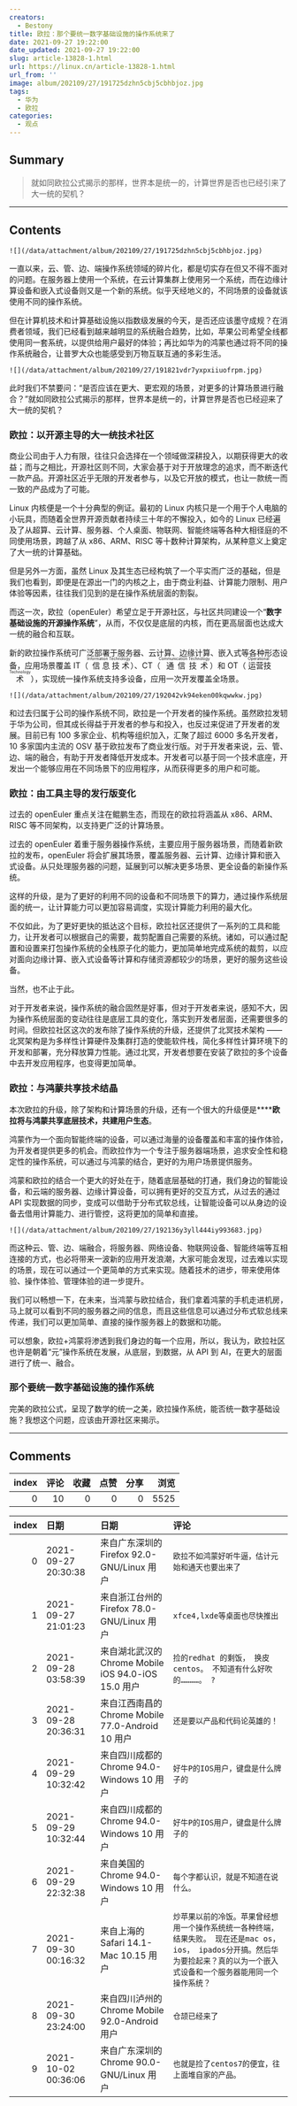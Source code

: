 ```yaml
---
creators:
  - Bestony
title: 欧拉：那个要统一数字基础设施的操作系统来了
date: 2021-09-27 19:22:00
date_updated: 2021-09-27 19:22:00
slug: article-13828-1.html
url: https://linux.cn/article-13828-1.html
url_from: ''
image: album/202109/27/191725dzhn5cbj5cbhbjoz.jpg
tags:
  - 华为
  - 欧拉
categories:
  - 观点
---
```


## Summary

> 就如同欧拉公式揭示的那样，世界本是统一的，计算世界是否也已经引来了大一统的契机？

***

<!-- more -->

## Contents

`![](/data/attachment/album/202109/27/191725dzhn5cbj5cbhbjoz.jpg)`

一直以来，云、管、边、端操作系统领域的碎片化，都是切实存在但又不得不面对的问题。在服务器上使用一个系统，在云计算集群上使用另一个系统，而在边缘计算设备和嵌入式设备则又是一个新的系统。似乎天经地义的，不同场景的设备就该使用不同的操作系统。

但在计算机技术和计算基础设施以指数级发展的今天，是否还应该墨守成规？在消费者领域，我们已经看到越来越明显的系统融合趋势，比如，苹果公司希望全线都使用同一套系统，以提供给用户最好的体验；再比如华为的鸿蒙也通过将不同的操作系统融合，让普罗大众也能感受到万物互联互通的多彩生活。

`![](/data/attachment/album/202109/27/191821vdr7yxpxiiuofrpm.jpg)`

此时我们不禁要问：“是否应该在更大、更宏观的场景，对更多的计算场景进行融合？”就如同欧拉公式揭示的那样，世界本是统一的，计算世界是否也已经迎来了大一统的契机？

### 欧拉：以开源主导的大一统技术社区

商业公司由于人力有限，往往只会选择在一个领域做深耕投入，以期获得更大的收益；而与之相比，开源社区则不同，大家会基于对于开放理念的追求，而不断迭代一款产品。开源社区近乎无限的开发者参与，以及它开放的模式，也让一款统一而一致的产品成为了可能。

Linux 内核便是一个十分典型的例证。最初的 Linux 内核只是一个用于个人电脑的小玩具，而随着全世界开源贡献者持续三十年的不懈投入，如今的 Linux 已经遍及了从超算、云计算、服务器、个人桌面、物联网、智能终端等各种大相径庭的不同使用场景，跨越了从 x86、ARM、RISC 等十数种计算架构，从某种意义上奠定了大一统的计算基础。

但是另外一方面，虽然 Linux 及其生态已经构筑了一个平实而广泛的基础，但是我们也看到，即便是在源出一门的内核之上，由于商业利益、计算能力限制、用户体验等因素，往往我们见到的是在操作系统层面的割裂。

而这一次，欧拉（openEuler）希望立足于开源社区，与社区共同建设一个“**数字基础设施的开源操作系统**”，从而，不仅仅是底层的内核，而在更高层面也达成大一统的融合和互联。

新的欧拉操作系统可广泛部署于服务器、云计算、边缘计算、嵌入式等各种形态设备，应用场景覆盖 IT（<ruby> 信息技术 <rp>  （ </rp> <rt>  Information Technology </rt> <rp>  ） </rp></ruby>）、CT（<ruby> 通信技术 <rp>  （ </rp> <rt>  Communication Technology </rt> <rp>  ） </rp></ruby>）和 OT（<ruby> 运营技术 <rp>  （ </rp> <rt>  Operational Technology </rt> <rp>  ） </rp></ruby>），实现统一操作系统支持多设备，应用一次开发覆盖全场景。

`![](/data/attachment/album/202109/27/192042vk94eken00kqwwkw.jpg)`

和过去归属于公司的操作系统不同，欧拉是一个开发者的操作系统。虽然欧拉发轫于华为公司，但其成长得益于开发者的参与和投入，也反过来促进了开发者的发展。目前已有 100 多家企业、机构等组织加入，汇聚了超过 6000 多名开发者，10 多家国内主流的 OSV 基于欧拉发布了商业发行版。对于开发者来说，云、管、边、端的融合，有助于开发者降低开发成本。开发者可以基于同一个技术底座，开发出一个能够应用在不同场景下的应用程序，从而获得更多的用户和可能。

### 欧拉：由工具主导的发行版变化

过去的 openEuler 重点关注在鲲鹏生态，而现在的欧拉将涵盖从 x86、ARM、RISC 等不同架构，以支持更广泛的计算场景。

过去的 openEuler 着重于服务器操作系统，主要应用于服务器场景，而随着新欧拉的发布，openEuler 将会扩展其场景，覆盖服务器、云计算、边缘计算和嵌入式设备。从只处理服务器的问题，延展到可以解决更多场景、更全设备的新操作系统。

这样的升级，是为了更好的利用不同的设备和不同场景下的算力，通过操作系统层面的统一，让计算能力可以更加容易调度，实现计算能力利用的最大化。

不仅如此，为了更好更快的抵达这个目标，欧拉社区还提供了一系列的工具和能力，让开发者可以根据自己的需要，裁剪配置自己需要的系统。诸如，可以通过配置和设置来打包操作系统的全栈原子化的能力，更加简单地完成系统的裁剪，以应对面向边缘计算、嵌入式设备等计算和存储资源都较少的场景，更好的服务这些设备。

当然，也不止于此。

对于开发者来说，操作系统的融合固然是好事，但对于开发者来说，感知不大，因为操作系统层面的变动往往是底层工具的变化，落实到开发者层面，还需要很多的时间。但欧拉社区这次的发布除了操作系统的升级，还提供了北冥技术架构 —— 北冥架构是为多样性计算硬件及集群打造的使能软件栈，简化多样性计算环境下的开发和部署，充分释放算力性能。通过北冥，开发者想要在安装了欧拉的多个设备中去开发应用程序，也变得更加简单。

### 欧拉：与鸿蒙共享技术结晶

本次欧拉的升级，除了架构和计算场景的升级，还有一个很大的升级便是**‌****欧拉将与鸿蒙共享底层技术，共建用户生态**。

鸿蒙作为一个面向智能终端的设备，可以通过海量的设备覆盖和丰富的操作体验，为开发者提供更多的机会。而欧拉作为一个专注于服务器端场景，追求安全性和稳定性的操作系统，可以通过与鸿蒙的结合，更好的为用户场景提供服务。

鸿蒙和欧拉的结合一个更大的好处在于，随着底层基础的打通，我们身边的智能设备，和云端的服务器、边缘计算设备，可以拥有更好的交互方式，从过去的通过 API 实现数据的同步，变成可以借助于分布式软总线，让智能设备可以从身边的设备去借用计算能力、进行管控，这将更加的简单和直接。

`![](/data/attachment/album/202109/27/192136y3yll444iy993683.jpg)`

而这种云、管、边、端融合，将服务器、网络设备、物联网设备、智能终端等互相连接的方式，也必将带来一波新的应用开发浪潮，大家可能会发现，过去难以实现的场景，现在可以通过一个更简单的方式来实现。随着技术的进步，带来使用体验、操作体验、管理体验的进一步提升。

我们可以畅想一下，在未来，当鸿蒙与欧拉结合，我们拿着鸿蒙的手机走进机房，马上就可以看到不同的服务器之间的信息，而且这些信息可以通过分布式软总线来传递，我们可以更加简单、直接的操作服务器上的数据和功能。

可以想象，欧拉+鸿蒙将渗透到我们身边的每一个应用，所以，我认为，欧拉社区也许是朝着“元”操作系统在发展，从底层，到数据，从 API 到 AI，在更大的层面进行了统一、融合。

### 那个要统一数字基础设施的操作系统

完美的欧拉公式，呈现了数学的统一之美，欧拉操作系统，能否统一数字基础设施？我想这个问题，应该由开源社区来揭示。

***

## Comments


|   index |   评论 |   收藏 |   点赞 |   分享 |   浏览 |
|--------:|-------:|-------:|-------:|-------:|-------:|
|       0 |     10 |      0 |      0 |      0 |   5525 |

|   index | 日期                | 日期                                                | 评论                                                                                                                                                                               |
|--------:|:--------------------|:----------------------------------------------------|:-----------------------------------------------------------------------------------------------------------------------------------------------------------------------------------|
|       0 | 2021-09-27 20:30:38 | 来自广东深圳的 Firefox 92.0-GNU/Linux 用户          | `欧拉不如鸿蒙好听牛逼，估计元始和通天也要出来了`                                                                                                                                   |
|       1 | 2021-09-27 21:01:23 | 来自浙江台州的 Firefox 78.0-GNU/Linux 用户          | `xfce4,lxde等桌面也尽快推出`                                                                                                                                                       |
|       2 | 2021-09-28 03:58:39 | 来自湖北武汉的 Chrome Mobile iOS 94.0-iOS 15.0 用户 | `捡的redhat 的剩饭， 换皮centos。 不知道有什么好吹的…………。 ?`                                                                                                                      |
|       3 | 2021-09-28 20:36:31 | 来自江西南昌的 Chrome Mobile 77.0-Android 10 用户   | `还是要以产品和代码论英雄的！`                                                                                                                                                     |
|       4 | 2021-09-29 10:32:42 | 来自四川成都的 Chrome 94.0-Windows 10 用户          | `好牛P的IOS用户，键盘是什么牌子的`                                                                                                                                                 |
|       5 | 2021-09-29 10:32:44 | 来自四川成都的 Chrome 94.0-Windows 10 用户          | `好牛P的IOS用户，键盘是什么牌子的`                                                                                                                                                 |
|       6 | 2021-09-29 22:32:38 | 来自美国的 Chrome 94.0-Windows 10 用户              | `每个字都认识，就是不知道在说什么。`                                                                                                                                               |
|       7 | 2021-09-30 00:16:32 | 来自上海的 Safari 14.1-Mac 10.15 用户               | `炒苹果以前的冷饭。苹果曾经想用一个操作系统统一各种终端，结果失败。 现在还是mac os， ios， ipados分开搞。然后华为要捡起来？真的以为一个嵌入式设备和一个服务器能用同一个操作系统？` |
|       8 | 2021-09-30 23:24:00 | 来自四川泸州的 Chrome Mobile 92.0-Android 用户      | `仓颉已经来了`                                                                                                                                                                     |
|       9 | 2021-10-02 00:36:06 | 来自广东深圳的 Chrome 90.0-GNU/Linux 用户           | `也就是捡了centos7的便宜，往上面堆自家的产品。`                                                                                                                                    |
